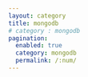 ```yaml
---
layout: category
title: mongodb  
# category : mongodb
pagination: 
  enabled: true
  category: mongodb
  permalink: /:num/
---
```

